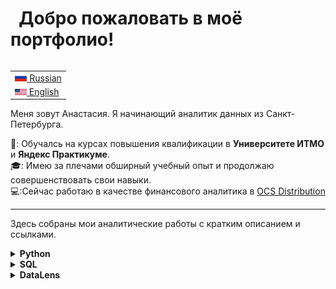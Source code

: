 
# &nbsp; Добро пожаловать в моё портфолио!

<table align="right">
 <tr><td><a href="README.md"><img src="images/flag-400.png" height="13"> Russian</a></td></tr>
 <tr><td><a href="README_eng.md"><img src="images/Flag_of_the_United_States.png" height="10"> English</a></td></tr>
</table>

Меня зовут Анастасия. Я начинающий аналитик данных из Санкт-Петербурга.

📘: Обучалсь на курсах повышения квалификации в **Университете ИТМО** и **Яндекс Практикуме**. \
🎓: Имею за плечами обширный учебный опыт и продолжаю совершенствовать свои навыки. \
💻:Сейчас работаю в качестве финансового аналитика в [OCS Distribution](https://www.ocs.ru/)
<hr>

Здесь собраны мои аналитические работы с кратким описанием и ссылками.

<details>
  <summary><b>Python</b></summary>
  <br/>

<hr>

## [Изучение рынка заведений общественного питания Москвы](https://github.com/steishas/portfolio/blob/main/python/python_rus/%D0%98%D0%B7%D1%83%D1%87%D0%B5%D0%BD%D0%B8%D0%B5_%D1%80%D1%8B%D0%BD%D0%BA%D0%B0_%D0%B7%D0%B0%D0%B2%D0%B5%D0%B4%D0%B5%D0%BD%D0%B8%D0%B9_%D0%BE%D0%B1%D1%89%D0%B5%D1%81%D1%82%D0%B2%D0%B5%D0%BD%D0%BD%D0%BE%D0%B3%D0%BE_%D0%BF%D0%B8%D1%82%D0%B0%D0%BD%D0%B8%D1%8F_%D0%9C%D0%BE%D1%81%D0%BA%D0%B2%D1%8B.ipynb)

**Цель проекта** - провести исследовательский анализ рынка заведений общественного питания Москвы, который поможет принять решение о наиболее удачном месторасположении для нового заведения.

*01 февраля, 2025*
 
<hr>

## [Изучение развития игровой идустрии в первой половине XXI века](https://github.com/steishas/portfolio/blob/main/python/python_rus/%D0%98%D0%B7%D1%83%D1%87%D0%B5%D0%BD%D0%B8%D0%B5_%D1%80%D0%B0%D0%B7%D0%B2%D0%B8%D1%82%D0%B8%D1%8F_%D0%B8%D0%B3%D1%80%D0%BE%D0%B2%D0%BE%D0%B9_%D0%B8%D0%BD%D0%B4%D1%83%D1%81%D1%82%D1%80%D0%B8%D0%B8_%D0%B2_%D0%BF%D0%B5%D1%80%D0%B2%D0%BE%D0%B9_%D0%BF%D0%BE%D0%BB%D0%BE%D0%B2%D0%B8%D0%BD%D0%B5_XXI_%D0%B2%D0%B5%D0%BA%D0%B0.ipynb)

**Цель проекта** - собрать данные для написания статьи-исследования по особенностям развития игровой индустрии для популяризации игры "Секреты Темнолесья".

*11 января, 2025*

<hr>

</details>

<details>
  <summary><b>SQL</b></summary>
  <br/>

<hr>
 
## [Анализ данных для агенства недвижимости](https://github.com/steishas/portfolio/blob/main/SQL/SQL_rus/%D0%90%D0%BD%D0%B0%D0%BB%D0%B8%D0%B7%20%D0%B4%D0%B0%D0%BD%D0%BD%D1%8B%D1%85%20%D0%B4%D0%BB%D1%8F%20%D0%B0%D0%B3%D0%B5%D0%BD%D1%82%D1%81%D1%82%D0%B2%D0%B0%20%D0%BD%D0%B5%D0%B4%D0%B2%D0%B8%D0%B6%D0%B8%D0%BC%D0%BE%D1%81%D1%82%D0%B8.sql)
**Цель проекта** - Определить самые привлекательные для работы сегменты недвижимости в Санкт-Петербурге и Ленинградской области.

Аналитическая записка к проекту [здесь](https://github.com/steishas/portfolio/blob/main/SQL/SQL_rus/%D0%90%D0%BD%D0%B0%D0%BB%D0%B8%D1%82%D0%B8%D1%87%D0%B5%D1%81%D0%BA%D0%B0%D1%8F%20%D0%B7%D0%B0%D0%BF%D0%B8%D1%81%D0%BA%D0%B0%20%D0%BA%20%D0%BF%D1%80%D0%BE%D0%B5%D0%BA%D1%82%D1%83%20%22%D0%90%D0%BD%D0%B0%D0%BB%D0%B8%D0%B7%20%D0%B4%D0%B0%D0%BD%D0%BD%D1%8B%D1%85%20%D0%B4%D0%BB%D1%8F%20%D0%B0%D0%B3%D0%B5%D0%BD%D1%82%D1%81%D1%82%D0%B2%D0%B0%20%D0%BD%D0%B5%D0%B4%D0%B2%D0%B8%D0%B6%D0%B8%D0%BC%D0%BE%D1%81%D1%82%D0%B8%22.md)

К проекту также построен [дашборд](https://datalens.yandex/o84vyycx74g6b)

*18 декабря, 2024*

<hr>
 
## [Секреты темнолесья](https://github.com/steishas/portfolio/blob/main/SQL/SQL_rus/Ad_Hoc%20%D0%B7%D0%B0%D0%B4%D0%B0%D1%87%D0%B8%20_%D0%A1%D0%B5%D0%BA%D1%80%D0%B5%D1%82%D1%8B%20%D0%A2%D0%B5%D0%BC%D0%BD%D0%BE%D0%BB%D0%B5%D1%81%D1%8C%D1%8F.sql)

**Цель проекта** - изучить влияние характеристик игроков и их игровых персонажей на покупку внутриигровой валюты «райские лепестки» в игре "Секреты темнолесья", а также оценить активность игроков при совершении внутриигровых покупок.

Аналитическая записка к проекту [здесь](https://github.com/steishas/portfolio/edit/main/SQL/SQL_rus/%D0%90%D0%BD%D0%B0%D0%BB%D0%B8%D1%82%D0%B8%D1%87%D0%B5%D1%81%D0%BA%D0%B0%D1%8F%20%D0%B7%D0%B0%D0%BF%D0%B8%D1%81%D0%BA%D0%B0%20%D0%BA%20%D0%BF%D1%80%D0%BE%D0%B5%D0%BA%D1%82%D1%83%20%22%D0%A1%D0%B5%D0%BA%D1%80%D0%B5%D1%82%D1%8B%20%D0%A2%D0%B5%D0%BC%D0%BD%D0%BE%D1%81%D0%B5%D0%BB%D1%8C%D1%8F%22.md)

*14 ноября, 2024*

<hr>

</details>

<details>
  <summary><b>DataLens</b></summary>
  <br/>

 <hr>

## [Статистика по выступлениям TED_TALKS](https://datalens.yandex/m4h5mxrn5ijq9)

На дашборде представлена статистика по выступлениям на конференциях TED_TALKS.

<hr>

<hr>

## [DOTA Statistics](https://datalens.yandex/rah8snnxeq7ke)

На дашборде представлена статистика по игровым матчам в игре DOTA 2.

<hr>

<hr>

## [Ключевые бизнес-метрики в Саранске (май — июнь 2021)](https://datalens.yandex/qpvzj5iumm98c)

Дашборд содержит информацию по ключевым бизнес-метрикам сервиса доставки еды в городе Саранске за период с мая по июнь 2021г.

<hr>

</details>

